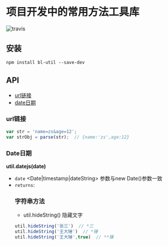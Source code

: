 # 项目开发中的常用方法工具库

![travis](https://api.travis-ci.org/banli17/bl-util.svg?branch=master)

## 安装

```
npm install bl-util --save-dev
```

## API

- [url链接](#url链接)
- [date日期](#Date日期)

### url链接

```js
var str = 'name=zs&age=12';
var strObj = parse(str);  // {name:'zs',age:12}
```

### Date日期

**util.datejs(date)**

- `date` <Date|timestamp|dateString> 参数与new Date()参数一致
- `returns`: <Object>


### 字符串方法

- util.hideString() 隐藏文字

```js
util.hideString('张三')  // *三
util.hideString('王大锤')  // *锤
util.hideString('王大锤',true)  // **锤
```
